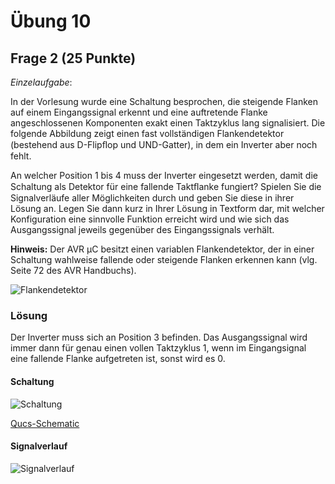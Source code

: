 # Übung 10
## Frage 2 (25 Punkte)

*Einzelaufgabe*:

In der Vorlesung wurde eine Schaltung besprochen, die steigende Flanken auf einem Eingangssignal erkennt und eine auftretende Flanke angeschlossenen Komponenten exakt einen Taktzyklus lang signalisiert. Die folgende Abbildung zeigt einen fast vollständigen Flankendetektor (bestehend aus D-Flipﬂop und UND-Gatter), in dem ein Inverter aber noch fehlt.
 
An welcher Position 1 bis 4 muss der Inverter eingesetzt werden, damit die Schaltung als Detektor für eine fallende Taktﬂanke fungiert? Spielen Sie die Signalverläufe aller Möglichkeiten durch und geben Sie diese in ihrer Lösung an. Legen Sie dann kurz in Ihrer Lösung in Textform dar, mit welcher Konfiguration eine sinnvolle Funktion erreicht wird und wie sich das Ausgangssignal jeweils gegenüber des Eingangssignals verhält.

**Hinweis:** Der AVR µC besitzt einen variablen Flankendetektor, der in einer Schaltung wahlweise fallende oder steigende Flanken erkennen kann (vlg. Seite 72 des AVR Handbuchs).

![Flankendetektor](flankendetektor.jpg)

### Lösung

Der Inverter muss sich an Position 3 befinden. Das Ausgangssignal wird immer dann für genau einen vollen Taktzyklus 1, wenn im Eingangsignal eine fallende Flanke aufgetreten ist, sonst wird es 0.

#### Schaltung
![Schaltung](aufgabe2-schaltung.png)

[Qucs-Schematic](aufgabe2-schaltung.sch)


#### Signalverlauf
![Signalverlauf](aufgabe2-signalverlauf.png)
